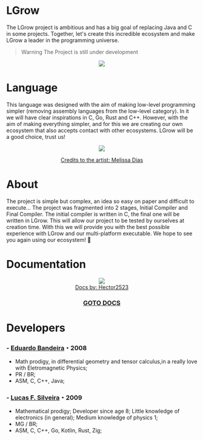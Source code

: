# LGrow 
The LGrow project is ambitious and has a big goal of replacing Java and C in some projects. Together, let's create this incredible ecosystem and make LGrow a leader in the programming universe.

> Warning
> The Project is still under development


<center>
<img src="https://imgur.com/xuOynXd.png">
</center>

# Language
This language was designed with the aim of making low-level programming simpler (removing assembly languages ​​from the low-level category). In it we will have clear inspirations in C, Go, Rust and C++. However, with the aim of making everything simpler, and for this we are creating our own ecosystem that also accepts contact with other ecosystems. LGrow will be a good choice, trust us!

<div align="center">
  <img src="https://imgur.com/LDUrbQb.png">
  
  <a href="https://www.instagram.com/merly_.murakami/">Credits to the artist: Melissa Dias</a>
</div>

# About 
The project is simple but complex, an idea so easy on paper and difficult to execute... The project was fragmented into 2 stages, Initial Compiler and Final Compiler. The initial compiler is written in C, the final one will be written in LGrow. This will allow our project to be tested by ourselves at creation time. With this we will provide you with the best possible experience with LGrow and our multi-platform executable. We hope to see you again using our ecosystem! 💜

# Documentation

<center>
<a href="https://lgrow.github.io/docs/">
<img src="https://lgrow.github.io/docs/pictures/docs.png">
</a>
</center>
<div align="center">
  <a href="https://github.com/Hector2523">Docs by: Hector2523</a>
</div>

<div align="center">
  
### [GOTO DOCS](https://lgrow.github.io/docs/)

</div>

# Developers
### - [Eduardo Bandeira](https://github.com/EngBandeira)・2008
- Math prodigy, in differential geometry and tensor calculus,in a really love with Eletromagnetic Physics;
- PR / BR;
- ASM, C, C++, Java;
### - [Lucas F. Silveira](https://github.com/lucasFelixSilveira)・2009
- Mathematical prodigy; Developer since age 8; Little knowledge of electronics (in general); Medium knowledge of physics 1;
- MG / BR;
- ASM, C, C++, Go, Kotlin, Rust, Zig;
